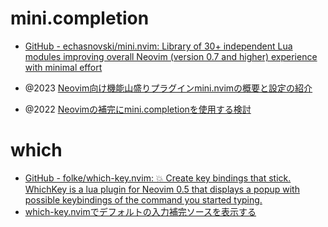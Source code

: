 # mini.completion

- [GitHub - echasnovski/mini.nvim: Library of 30+ independent Lua modules improving overall Neovim (version 0.7 and higher) experience with minimal effort](https://github.com/echasnovski/mini.nvim)

- @2023 [Neovim向け機能山盛りプラグインmini.nvimの概要と設定の紹介](https://zenn.dev/kawarimidoll/articles/56d61ecbab9755)
- @2022 [Neovimの補完にmini.completionを使用する検討](https://zenn.dev/kawarimidoll/scraps/22e2658015caab)

# which

- [GitHub - folke/which-key.nvim: 💥 Create key bindings that stick. WhichKey is a lua plugin for Neovim 0.5 that displays a popup with possible keybindings of the command you started typing.](https://github.com/folke/which-key.nvim)
- [which-key.nvimでデフォルトの入力補完ソースを表示する](https://zenn.dev/kawarimidoll/articles/53e96110ea99e3)
